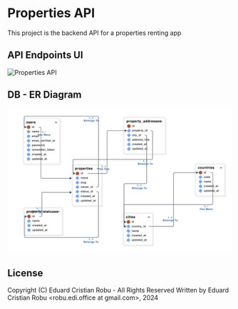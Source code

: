 # Properties API

This project is the backend API for a properties renting app

## API Endpoints UI

![Properties API](/readme/properties-api.png)

## DB - ER Diagram

![ER Diagram](/readme/er-diagram.png)

## License

Copyright (C) Eduard Cristian Robu - All Rights Reserved
Written by Eduard Cristian Robu <robu.edi.office at gmail.com>, 2024
